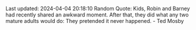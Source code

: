 Last updated: 2024-04-04 20:18:10
Random Quote: Kids, Robin and Barney had recently shared an awkward moment. After that, they did what any two mature adults would do: They pretended it never happened. - Ted Mosby